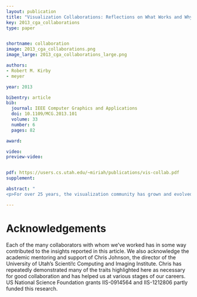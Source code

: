 ```yaml
---
layout: publication
title: "Visualization Collaborations: Reflections on What Works and Why"
key: 2013_cga_collaborations
type: paper


shortname: collaboration
image: 2013_cga_collaborations.png
image_large: 2013_cga_collaborations_large.png

authors:
- Robert M. Kirby
- meyer

year: 2013

bibentry: article
bib:
  journal: IEEE Computer Graphics and Applications
  doi: 10.1109/MCG.2013.101
  volume: 33
  number: 6
  pages: 82

award:

video: 
preview-video:


pdf: https://users.cs.utah.edu/~miriah/publications/vis-collab.pdf
supplement:

abstract: "
<p>For over 25 years, the visualization community has grown and evolved as a function of collaboration with other areas. It's now commonplace for visualization scientists to engage with other researchers in scientific teams. Commonplace, however, doesn't mean easy. Two visualization researchers' years of experience have led to a set of observations and recommendations on what works (and what doesn't) and why in visualization collaborations. These insights can help guide the visualization community as it moves forward.</p>"

---
```


# Acknowledgements

Each of the many collaborators with whom we’ve
worked has in some way contributed to the insights
reported in this article. We also acknowledge the academic mentoring and support of Chris Johnson, the
director of the University of Utah’s Scienti!c Computing and Imaging Institute. Chris has repeatedly
demonstrated many of the traits highlighted here as
necessary for good collaboration and has helped us
at various stages of our careers. US National Science
Foundation grants IIS-0914564 and IIS-1212806
partly funded this research.
